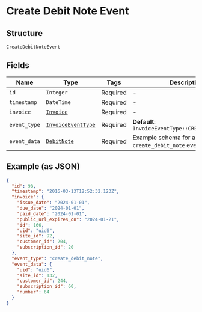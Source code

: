 
# Create Debit Note Event

## Structure

`CreateDebitNoteEvent`

## Fields

| Name | Type | Tags | Description |
|  --- | --- | --- | --- |
| `id` | `Integer` | Required | - |
| `timestamp` | `DateTime` | Required | - |
| `invoice` | [`Invoice`](../../doc/models/invoice.md) | Required | - |
| `event_type` | [`InvoiceEventType`](../../doc/models/invoice-event-type.md) | Required | **Default**: `InvoiceEventType::CREATE_DEBIT_NOTE` |
| `event_data` | [`DebitNote`](../../doc/models/debit-note.md) | Required | Example schema for an `create_debit_note` event |

## Example (as JSON)

```json
{
  "id": 98,
  "timestamp": "2016-03-13T12:52:32.123Z",
  "invoice": {
    "issue_date": "2024-01-01",
    "due_date": "2024-01-01",
    "paid_date": "2024-01-01",
    "public_url_expires_on": "2024-01-21",
    "id": 166,
    "uid": "uid6",
    "site_id": 92,
    "customer_id": 204,
    "subscription_id": 20
  },
  "event_type": "create_debit_note",
  "event_data": {
    "uid": "uid6",
    "site_id": 132,
    "customer_id": 244,
    "subscription_id": 60,
    "number": 64
  }
}
```


